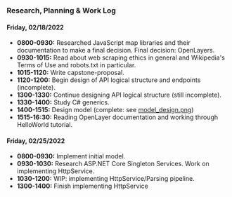 <!-- Log to track hours for Epicodus Capstone requirements -->

### Research, Planning & Work Log
#### Friday, 02/18/2022

* **0800-0930:** Researched JavaScript map libraries and their documentation to make a final decision. Final decision: OpenLayers.
* **0930-1015:** Read about web scraping ethics in general and Wikipedia's Terms of Use and robots.txt in particular.
* **1015-1120:** Write capstone-proposal.
* **1120-1200:** Begin design of API logical structure and endpoints (incomplete).
* **1300-1330:** Continue designing API logical structure (still incomplete).
* **1330-1400:** Study C# generics.
* **1400-1515:** Design model (complete: see [model_design.png](./model_design.png))
* **1515-16:30:** Reading OpenLayer documentation and working through HelloWorld tutorial.

#### Friday, 02/25/2022

* **0800-0930:** Implement initial model.
* **0930-1030:** Research ASP.NET Core Singleton Services. Work on implementing HttpService.
* **1030-1200:** WIP: implementing HttpService/Parsing pipeline.
* **1300-1400:** Finish implementing HttpService